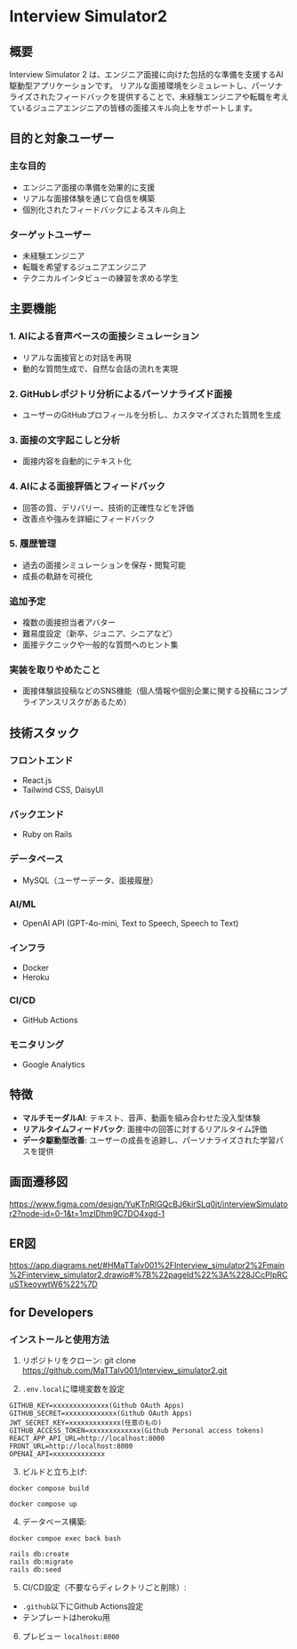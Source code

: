 # Interview Simulator2

## 概要

Interview Simulator 2 は、エンジニア面接に向けた包括的な準備を支援するAI駆動型アプリケーションです。
リアルな面接環境をシミュレートし、パーソナライズされたフィードバックを提供することで、未経験エンジニアや転職を考えているジュニアエンジニアの皆様の面接スキル向上をサポートします。

## 目的と対象ユーザー

### 主な目的
- エンジニア面接の準備を効果的に支援
- リアルな面接体験を通じて自信を構築
- 個別化されたフィードバックによるスキル向上

### ターゲットユーザー
- 未経験エンジニア
- 転職を希望するジュニアエンジニア
- テクニカルインタビューの練習を求める学生

## 主要機能

### 1. AIによる音声ベースの面接シミュレーション
- リアルな面接官との対話を再現
- 動的な質問生成で、自然な会話の流れを実現

### 2. GitHubレポジトリ分析によるパーソナライズド面接
- ユーザーのGitHubプロフィールを分析し、カスタマイズされた質問を生成

### 3. 面接の文字起こしと分析
- 面接内容を自動的にテキスト化

### 4. AIによる面接評価とフィードバック
- 回答の質、デリバリー、技術的正確性などを評価
- 改善点や強みを詳細にフィードバック

### 5. 履歴管理
- 過去の面接シミュレーションを保存・閲覧可能
- 成長の軌跡を可視化

### 追加予定
- 複数の面接担当者アバター
- 難易度設定（新卒、ジュニア、シニアなど）
- 面接テクニックや一般的な質問へのヒント集

### 実装を取りやめたこと
- 面接体験談投稿などのSNS機能（個人情報や個別企業に関する投稿にコンプライアンスリスクがあるため）

## 技術スタック

### フロントエンド
- React.js
- Tailwind CSS, DaisyUI

### バックエンド
- Ruby on Rails

### データベース
- MySQL（ユーザーデータ、面接履歴）

### AI/ML
- OpenAI API (GPT-4o-mini, Text to Speech, Speech to Text)

### インフラ
- Docker
- Heroku

### CI/CD
- GitHub Actions

### モニタリング
- Google Analytics

## 特徴

- **マルチモーダルAI**: テキスト、音声、動画を組み合わせた没入型体験
- **リアルタイムフィードバック**: 面接中の回答に対するリアルタイム評価
- **データ駆動型改善**: ユーザーの成長を追跡し、パーソナライズされた学習パスを提供


## 画面遷移図
https://www.figma.com/design/YuKTnRlGQcBJ6kirSLq0jt/interviewSimulator2?node-id=0-1&t=1mzIDhm9C7DO4xgd-1

## ER図
https://app.diagrams.net/#HMaTTalv001%2FInterview_simulator2%2Fmain%2Finterview_simulator2.drawio#%7B%22pageId%22%3A%228JCcPIpRCuSTkeoywtW6%22%7D

## for Developers
### インストールと使用方法

1. リポジトリをクローン:
git clone https://github.com/MaTTalv001/Interview_simulator2.git

2. `.env.local`に環境変数を設定

```
GITHUB_KEY=xxxxxxxxxxxxxx(Github OAuth Apps)
GITHUB_SECRET=xxxxxxxxxxxxx(Github OAuth Apps)
JWT_SECRET_KEY=xxxxxxxxxxxxx(任意のもの)
GITHUB_ACCESS_TOKEN=xxxxxxxxxxxxx(Github Personal access tokens)
REACT_APP_API_URL=http://localhost:8000
FRONT_URL=http://localhost:8000
OPENAI_API=xxxxxxxxxxxxx
```

3. ビルドと立ち上げ:
```
docker compose build
```
```
docker compose up
```
4. データベース構築:
```
docker compoe exec back bash
```
```
rails db:create
rails db:migrate
rails db:seed
```
5. CI/CD設定（不要ならディレクトリごと削除）:

- `.github`以下にGithub Actions設定
- テンプレートはheroku用

6. プレビュー
`localhost:8000`
